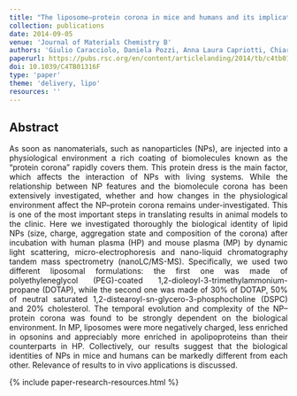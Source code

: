 ```yaml
---
title: "The liposome–protein corona in mice and humans and its implications for in vivo delivery"
collection: publications
date: 2014-09-05
venue: 'Journal of Materials Chemistry B'
authors: 'Giulio Caracciolo, Daniela Pozzi, Anna Laura Capriotti, Chiara Cavaliere, Susy Piovesana, Giorgia La Barbera, Augusto Amici, Alado Laganà'
paperurl: https://pubs.rsc.org/en/content/articlelanding/2014/tb/c4tb01316f/unauth#!divAbstract
doi: 10.1039/C4TB01316F
type: 'paper'
theme: 'delivery, lipo'
resources: ''
---
```


<h2> Abstract </h2>
<p align= "justify">
As soon as nanomaterials, such as nanoparticles (NPs), are injected into a physiological environment a rich coating of biomolecules known as the “protein corona” rapidly covers them. This protein dress is the main factor, which affects the interaction of NPs with living systems. While the relationship between NP features and the biomolecule corona has been extensively investigated, whether and how changes in the physiological environment affect the NP–protein corona remains under-investigated. This is one of the most important steps in translating results in animal models to the clinic. Here we investigated thoroughly the biological identity of lipid NPs (size, charge, aggregation state and composition of the corona) after incubation with human plasma (HP) and mouse plasma (MP) by dynamic light scattering, micro-electrophoresis and nano-liquid chromatography tandem mass spectrometry (nanoLC/MS-MS). Specifically, we used two different liposomal formulations: the first one was made of polyethyleneglycol (PEG)-coated 1,2-dioleoyl-3-trimethylammonium-propane (DOTAP), while the second one was made of 30% of DOTAP, 50% of neutral saturated 1,2-distearoyl-sn-glycero-3-phosphocholine (DSPC) and 20% cholesterol. The temporal evolution and complexity of the NP–protein corona was found to be strongly dependent on the biological environment. In MP, liposomes were more negatively charged, less enriched in opsonins and appreciably more enriched in apolipoproteins than their counterparts in HP. Collectively, our results suggest that the biological identities of NPs in mice and humans can be markedly different from each other. Relevance of results to in vivo applications is discussed.


{% include paper-research-resources.html %}

